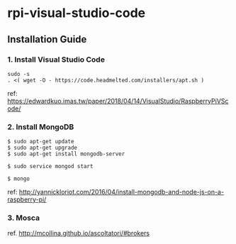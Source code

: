 # rpi-visual-studio-code
## Installation Guide

### 1. Install Visual Studio Code

~~~Command Line Script
sudo -s
. <( wget -O - https://code.headmelted.com/installers/apt.sh )
~~~

ref: https://edwardkuo.imas.tw/paper/2018/04/14/VisualStudio/RaspberryPiVScode/


### 2. Install MongoDB

~~~Command Line Script
$ sudo apt-get update
$ sudo apt-get upgrade
$ sudo apt-get install mongodb-server

$ sudo service mongod start

$ mongo
~~~

ref: http://yannickloriot.com/2016/04/install-mongodb-and-node-js-on-a-raspberry-pi/

### 3. Mosca



ref. http://mcollina.github.io/ascoltatori/#brokers

